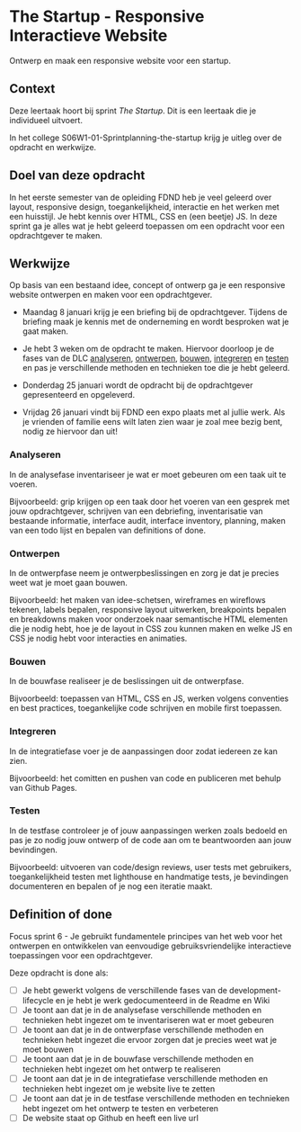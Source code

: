 # The Startup - Responsive Interactieve Website

Ontwerp en maak een responsive website voor een startup.

## Context

Deze leertaak hoort bij sprint _The Startup_. Dit is een leertaak die je individueel uitvoert.

In het college S06W1-01-Sprintplanning-the-startup krijg je uitleg over de opdracht en werkwijze.

## Doel van deze opdracht

In het eerste semester van de opleiding FDND heb je veel geleerd over layout, responsive design, toegankelijkheid,
interactie en het werken met een huisstijl. Je hebt kennis over HTML, CSS en (een beetje) JS. In deze sprint ga je alles
wat je hebt geleerd toepassen om een opdracht voor een opdrachtgever te maken.

## Werkwijze

Op basis van een bestaand idee, concept of ontwerp ga je een responsive website ontwerpen en maken voor een
opdrachtgever.

* Maandag 8 januari krijg je een briefing bij de opdrachtgever. Tijdens de briefing maak je kennis met de onderneming en
  wordt besproken wat je gaat maken.

* Je hebt 3 weken om de opdracht te maken. Hiervoor doorloop je de fases van de
  DLC [analyseren](#analyseren), [ontwerpen](#ontwerpen), [bouwen](#bouwen), [integreren](#integreren)
  en [testen](#testen) en pas je verschillende methoden en technieken toe die je hebt geleerd.

* Donderdag 25 januari wordt de opdracht bij de opdrachtgever gepresenteerd en opgeleverd.

* Vrijdag 26 januari vindt bij FDND een expo plaats met al jullie werk. Als je vrienden of familie eens wilt laten zien
  waar je zoal mee bezig bent, nodig ze hiervoor dan uit!

### Analyseren

In de analysefase inventariseer je wat er moet gebeuren om een taak uit te voeren.

Bijvoorbeeld: grip krijgen op een taak door het voeren van een gesprek met jouw opdrachtgever, schrijven van een
debriefing, inventarisatie van bestaande informatie, interface audit, interface inventory, planning, maken van een todo
lijst en bepalen van definitions of done.

### Ontwerpen

In de ontwerpfase neem je ontwerpbeslissingen en zorg je dat je precies weet wat je moet gaan bouwen.

Bijvoorbeeld: het maken van idee-schetsen, wireframes en wireflows tekenen, labels bepalen, responsive layout uitwerken,
breakpoints bepalen en breakdowns maken voor onderzoek naar semantische HTML elementen die je nodig hebt, hoe je de
layout in CSS zou kunnen maken en welke JS en CSS je nodig hebt voor interacties en animaties.

### Bouwen

In de bouwfase realiseer je de beslissingen uit de ontwerpfase.

Bijvoorbeeld: toepassen van HTML, CSS en JS, werken volgens conventies en best practices, toegankelijke code schrijven
en mobile first toepassen.

### Integreren

In de integratiefase voer je de aanpassingen door zodat iedereen ze kan zien.

Bijvoorbeeld: het comitten en pushen van code en publiceren met behulp van Github Pages.

### Testen

In de testfase controleer je of jouw aanpassingen werken zoals bedoeld en pas je zo nodig jouw ontwerp of de code aan om
te beantwoorden aan jouw bevindingen.

Bijvoorbeeld: uitvoeren van code/design reviews, user tests met gebruikers, toegankelijkheid testen met lighthouse en
handmatige tests, je bevindingen documenteren en bepalen of je nog een iteratie maakt.

## Definition of done

Focus sprint 6 - Je gebruikt fundamentele principes van het web voor het ontwerpen en ontwikkelen van eenvoudige
gebruiksvriendelijke interactieve toepassingen voor een opdrachtgever.

Deze opdracht is done als:

- [ ] Je hebt gewerkt volgens de verschillende fases van de development-lifecycle en je hebt je werk gedocumenteerd in
  de Readme en Wiki
- [ ] Je toont aan dat je in de analysefase verschillende methoden en technieken hebt ingezet om te inventariseren wat
  er moet gebeuren
- [ ] Je toont aan dat je in de ontwerpfase verschillende methoden en technieken hebt ingezet die ervoor zorgen dat je
  precies weet wat je moet bouwen
- [ ] Je toont aan dat je in de bouwfase verschillende methoden en technieken hebt ingezet om het ontwerp te realiseren
- [ ] Je toont aan dat je in de integratiefase verschillende methoden en technieken hebt ingezet om je website live te
  zetten
- [ ] Je toont aan dat je in de testfase verschillende methoden en technieken hebt ingezet om het ontwerp te testen en
  verbeteren
- [ ] De website staat op Github en heeft een live url

